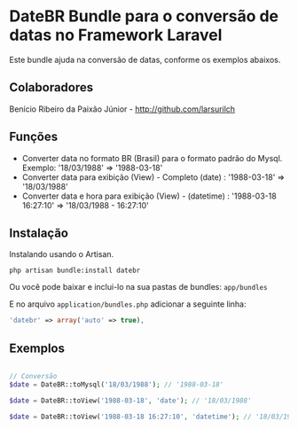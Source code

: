 # DateBR Bundle para o conversão de datas no Framework Laravel #

Este bundle ajuda na conversão de datas, conforme os exemplos abaixos.

## Colaboradores ##
Benício Ribeiro da Paixão Júnior - http://github.com/larsurilch

## Funções ##
- Converter data no formato BR (Brasil) para o formato padrão do Mysql. Exemplo: '18/03/1988' => '1988-03-18'
- Converter data para exibição (View) - Completo (date)     : '1988-03-18' => '18/03/1988'
- Converter data e hora para exibição (View) - (datetime)   : '1988-03-18 16:27:10' => '18/03/1988 - 16:27:10'

## Instalação ##

Instalando usando o Artisan.

```
php artisan bundle:install datebr
```  
Ou você pode baixar e inclui-lo na sua pastas de bundles: ``app/bundles``  

E no arquivo ``application/bundles.php`` adicionar a seguinte linha:

```php
'datebr' => array('auto' => true),
```

## Exemplos ##


```php

// Conversão
$date = DateBR::toMysql('18/03/1988'); // '1988-03-18'

$date = DateBR::toView('1988-03-18', 'date'); // '18/03/1988'

$date = DateBR::toView('1988-03-18 16:27:10', 'datetime'); // '18/03/1988 - 16:27:10'

```
